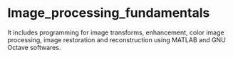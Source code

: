 # Image_processing_fundamentals
It includes programming for image transforms, enhancement, color image processing, image restoration and reconstruction using MATLAB and GNU Octave softwares.

